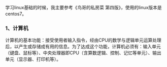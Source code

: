 学习linux基础的时候，我主要参考《鸟哥的私房菜 第四版》，使用的linux版本是centos7。

### 1、计算机

计算机的基本功能：接受使用者输入指令，经由CPU的数学与逻辑单元运算处理后，以产生或存储成有用的信息。为了达成这个功能，计算机必须有：输入单元（键盘、鼠标等）、中央处理器即CPU（含算数逻辑、控制、记忆等单元）、输出单元（显示器、打印机等）。






